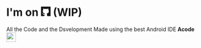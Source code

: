 # I'm on <img src="https://raw.githubusercontent.com/edent/SuperTinyIcons/master/images/svg/github.svg" width="25" height="25"> **(WIP)**
All the Code and the Dsvelopment Made using the best Android IDE **Acode** <img src="https://play-lh.googleusercontent.com/tBmfTr_TyGtv24MzhVzW1ajjppSw9KjzunMRBFdxHZ10AmvlEokombjZabATWBuH3lk" height="25" width="25">
